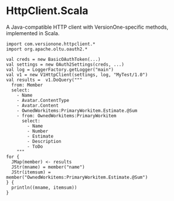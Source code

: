 HttpClient.Scala
================

A Java-compatible HTTP client with VersionOne-specific methods, implemented in Scala.


    import com.versionone.httpclient.*
    import org.apache.oltu.oauth2.*
    
    val creds = new BasicOAuthToken(...)
    val settings = new OAuth2Settings(creds, ...)
    val log = LoggerFactory.getLogger("main")
    val v1 = new V1HttpClient(settings, log, "MyTest/1.0")
    val results =  v1.DoQuery("""
      from: Member
      select:
        - Name
        - Avatar.ContentType
        - Avatar.Content
        - OwnedWorkitems:PrimaryWorkitem.Estimate.@Sum
        - from: OwnedWorkitems:PrimaryWorkitem
          select:
            - Name
            - Number
            - Estimate
            - Description
            - ToDo
        """
    for {
      JMap(member) <- results
      JStr(mname) = member("name")
      JStr(itemsum) = member("OwnedWorkitems:PrimaryWorkitem.Estimate.@Sum")
    } {
      println((mname, itemsum))
    }
